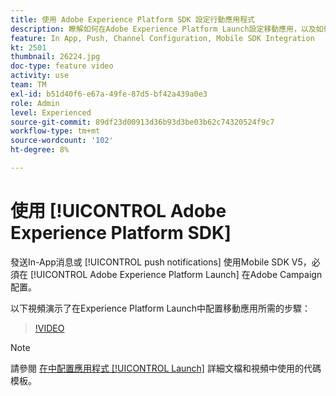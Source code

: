 ```yaml
---
title: 使用 Adobe Experience Platform SDK 設定行動應用程式
description: 瞭解如何在Adobe Experience Platform Launch設定移動應用，以及如何在Adobe Campaign配置。
feature: In App, Push, Channel Configuration, Mobile SDK Integration
kt: 2501
thumbnail: 26224.jpg
doc-type: feature video
activity: use
team: TM
exl-id: b51d40f6-e67a-49fe-87d5-bf42a439a0e3
role: Admin
level: Experienced
source-git-commit: 89df23d00913d36b93d3be03b62c74320524f9c7
workflow-type: tm+mt
source-wordcount: '102'
ht-degree: 8%

---
```



# 使用 [!UICONTROL Adobe Experience Platform SDK]

發送In-App消息或 [!UICONTROL push notifications] 使用Mobile SDK V5，必須在 [!UICONTROL Adobe Experience Platform Launch] 在Adobe Campaign配置。

以下視頻演示了在Experience Platform Launch中配置移動應用所需的步驟：

>[!VIDEO](https://video.tv.adobe.com/v/26224?quality=12&learn=on)

>[!NOTE]
>
>請參閱 [在中配置應用程式 [!UICONTROL Launch]](https://experienceleague.adobe.com/docs/campaign-standard/using/administrating/configuring-channels/configuring-a-mobile-application.html?lang=en) 詳細文檔和視頻中使用的代碼模板。
